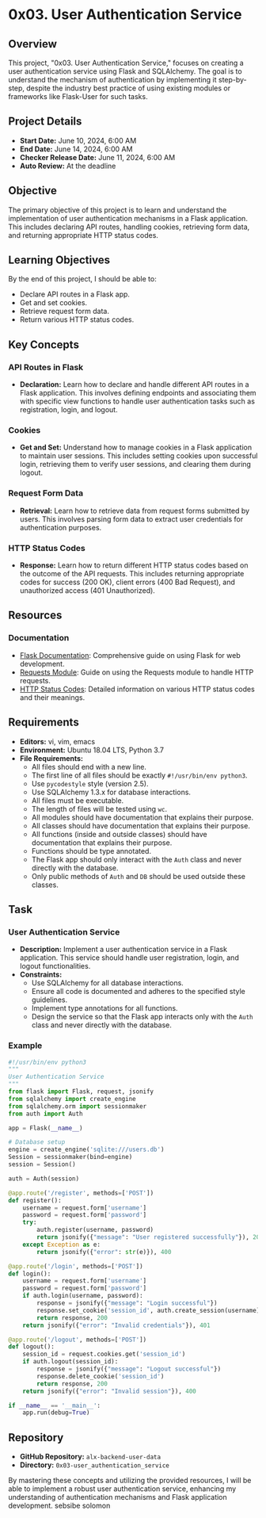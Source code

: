 # 0x03. User Authentication Service

## Overview
This project, "0x03. User Authentication Service," focuses on creating a user authentication service using Flask and SQLAlchemy. The goal is to understand the mechanism of authentication by implementing it step-by-step, despite the industry best practice of using existing modules or frameworks like Flask-User for such tasks.

## Project Details
- **Start Date:** June 10, 2024, 6:00 AM
- **End Date:** June 14, 2024, 6:00 AM
- **Checker Release Date:** June 11, 2024, 6:00 AM
- **Auto Review:** At the deadline

## Objective
The primary objective of this project is to learn and understand the implementation of user authentication mechanisms in a Flask application. This includes declaring API routes, handling cookies, retrieving form data, and returning appropriate HTTP status codes.

## Learning Objectives
By the end of this project, I should be able to:
- Declare API routes in a Flask app.
- Get and set cookies.
- Retrieve request form data.
- Return various HTTP status codes.

## Key Concepts

### API Routes in Flask
- **Declaration:** Learn how to declare and handle different API routes in a Flask application. This involves defining endpoints and associating them with specific view functions to handle user authentication tasks such as registration, login, and logout.

### Cookies
- **Get and Set:** Understand how to manage cookies in a Flask application to maintain user sessions. This includes setting cookies upon successful login, retrieving them to verify user sessions, and clearing them during logout.

### Request Form Data
- **Retrieval:** Learn how to retrieve data from request forms submitted by users. This involves parsing form data to extract user credentials for authentication purposes.

### HTTP Status Codes
- **Response:** Learn how to return different HTTP status codes based on the outcome of the API requests. This includes returning appropriate codes for success (200 OK), client errors (400 Bad Request), and unauthorized access (401 Unauthorized).

## Resources
### Documentation
- [Flask Documentation](https://flask.palletsprojects.com/en/2.0.x/): Comprehensive guide on using Flask for web development.
- [Requests Module](https://docs.python-requests.org/en/latest/): Guide on using the Requests module to handle HTTP requests.
- [HTTP Status Codes](https://developer.mozilla.org/en-US/docs/Web/HTTP/Status): Detailed information on various HTTP status codes and their meanings.

## Requirements
- **Editors:** vi, vim, emacs
- **Environment:** Ubuntu 18.04 LTS, Python 3.7
- **File Requirements:**
  - All files should end with a new line.
  - The first line of all files should be exactly `#!/usr/bin/env python3`.
  - Use `pycodestyle` style (version 2.5).
  - Use SQLAlchemy 1.3.x for database interactions.
  - All files must be executable.
  - The length of files will be tested using `wc`.
  - All modules should have documentation that explains their purpose.
  - All classes should have documentation that explains their purpose.
  - All functions (inside and outside classes) should have documentation that explains their purpose.
  - Functions should be type annotated.
  - The Flask app should only interact with the `Auth` class and never directly with the database.
  - Only public methods of `Auth` and `DB` should be used outside these classes.

## Task
### User Authentication Service
- **Description:** Implement a user authentication service in a Flask application. This service should handle user registration, login, and logout functionalities.
- **Constraints:**
  - Use SQLAlchemy for all database interactions.
  - Ensure all code is documented and adheres to the specified style guidelines.
  - Implement type annotations for all functions.
  - Design the service so that the Flask app interacts only with the `Auth` class and never directly with the database.

### Example
```python
#!/usr/bin/env python3
"""
User Authentication Service
"""
from flask import Flask, request, jsonify
from sqlalchemy import create_engine
from sqlalchemy.orm import sessionmaker
from auth import Auth

app = Flask(__name__)

# Database setup
engine = create_engine('sqlite:///users.db')
Session = sessionmaker(bind=engine)
session = Session()

auth = Auth(session)

@app.route('/register', methods=['POST'])
def register():
    username = request.form['username']
    password = request.form['password']
    try:
        auth.register(username, password)
        return jsonify({"message": "User registered successfully"}), 201
    except Exception as e:
        return jsonify({"error": str(e)}), 400

@app.route('/login', methods=['POST'])
def login():
    username = request.form['username']
    password = request.form['password']
    if auth.login(username, password):
        response = jsonify({"message": "Login successful"})
        response.set_cookie('session_id', auth.create_session(username))
        return response, 200
    return jsonify({"error": "Invalid credentials"}), 401

@app.route('/logout', methods=['POST'])
def logout():
    session_id = request.cookies.get('session_id')
    if auth.logout(session_id):
        response = jsonify({"message": "Logout successful"})
        response.delete_cookie('session_id')
        return response, 200
    return jsonify({"error": "Invalid session"}), 400

if __name__ == '__main__':
    app.run(debug=True)
```

## Repository
- **GitHub Repository:** `alx-backend-user-data`
- **Directory:** `0x03-user_authentication_service`

By mastering these concepts and utilizing the provided resources, I will be able to implement a robust user authentication service, enhancing my understanding of authentication mechanisms and Flask application development.
sebsibe solomon
